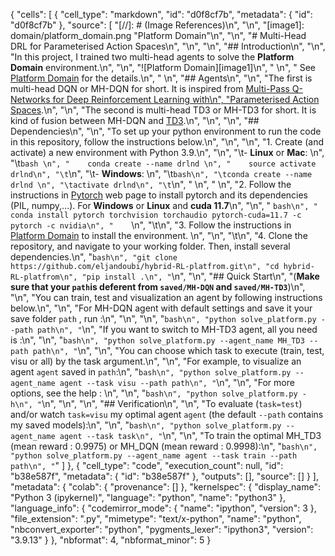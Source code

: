 {
 "cells": [
  {
   "cell_type": "markdown",
   "id": "d0f8cf7b",
   "metadata": {
    "id": "d0f8cf7b"
   },
   "source": [
    "[//]: # (Image References)\n",
    "\n",
    "[image1]: domain/platform_domain.png \"Platform Domain\"\n",
    "\n",
    "# Multi-Head DRL for Parameterised Action Spaces\n",
    "\n",
    "\n",
    "## Introduction\n",
    "\n",
    "In this project, I trained two multi-head agents to solve the **Platform Domain** environment.\n",
    "\n",
    "![Platform Domain][image1]\n",
    " \n",
    " See [Platform Domain](https://github.com/cycraig/gym-platform) for the details.\n",
    " \n",
    "## Agents\n",
    "\n",
    "The first is multi-head DQN or MH-DQN for short. It is inspired from [Multi-Pass Q-Networks for Deep Reinforcement Learning with\n",
    "Parameterised Action Spaces](https://arxiv.org/pdf/1905.04388.pdf).\n",
    "\n",
    "The second is multi-head TD3 or MH-TD3 for short. It is kind of fusion between MH-DQN and [TD3](https://arxiv.org/pdf/1802.09477.pdf).\n",
    "\n",
    "\n",
    "## Dependencies\n",
    "\n",
    "To set up your python environment to run the code in this repository, follow the instructions below.\n",
    "\n",
    "\n",
    "1. Create (and activate) a new environment with Python 3.9.\n",
    "\n",
    "\t- __Linux__ or __Mac__: \n",
    "\t```bash \n",
    "    conda create --name drlnd \n",
    "    source activate drlnd\n",
    "\t```\n",
    "\t- __Windows__: \n",
    "\t```bash\n",
    "\tconda create --name drlnd \n",
    "\tactivate drlnd\n",
    "\t```\n",
    "    \n",
    "    \n",
    "2. Follow the instructions in [Pytorch](https://pytorch.org/) web page to install pytorch and its dependencies (PIL, numpy,...). For __Windows__ or __Linux__ and __cuda 11.7__\n",
    "\n",
    "    ```bash\n",
    "    conda install pytorch torchvision torchaudio pytorch-cuda=11.7 -c pytorch -c nvidia\n",
    "    ```\n",
    "\t\n",
    "3. Follow the instructions in [Platform Domain](https://github.com/cycraig/gym-platform) to install the environment. \n",
    "\n",
    "\t\n",
    "4. Clone the repository, and navigate to your working folder.  Then, install several dependencies.\n",
    "```bash\n",
    "git clone https://github.com/eljandoubi/hybrid-RL-platfrom.git\n",
    "cd hybrid-RL-platfrom\n",
    "pip install .\n",
    "```\n",
    "\n",
    "## Quick Start\n",
    "(__Make sure that your `path`is deferent from `saved/MH-DQN` and `saved/MH-TD3`__)\n",
    "\n",
    "You can train, test and visualization an agent by following instructions below.\n",
    "\n",
    "For MH-DQN agent with default settings and save it your save folder `path` , run :\n",
    "\n",
    "\n",
    "```bash\n",
    "python solve_platform.py --path path\n",
    "```\n",
    "If you want to switch to MH-TD3 agent, all you need is :\n",
    "\n",
    "```bash\n",
    "python solve_platform.py --agent_name MH_TD3 --path path\n",
    "```\n",
    "\n",
    "You can choose which task to execute (train, test, visu or all) by the task argument.\n",
    "\n",
    "For example, to visualize an agent `agent` saved in `path`:\n",
    "```bash\n",
    "python solve_platform.py --agent_name agent --task visu --path path\n",
    "```\n",
    "\n",
    "For more options, see the help :  \n",
    "\n",
    "```bash\n",
    "python solve_platform.py -h\n",
    "```\n",
    "\n",
    "\n",
    "## Verification\n",
    "\n",
    "To evaluate (`task=test`) and/or watch `task=visu` my optimal agent `agent` (the default `--path` contains my saved models):\n",
    "\n",
    "```bash\n",
    "python solve_platform.py --agent_name agent --task task\n",
    "```\n",
    "\n",
    "To train the optimal MH_TD3 (mean reward : 0.9975) or MH_DQN (mean reward : 0.9998):\n",
    "```bash\n",
    "python solve_platform.py --agent_name agent --task train --path path\n",
    "```"
   ]
  },
  {
   "cell_type": "code",
   "execution_count": null,
   "id": "b38e587f",
   "metadata": {
    "id": "b38e587f"
   },
   "outputs": [],
   "source": []
  }
 ],
 "metadata": {
  "colab": {
   "provenance": []
  },
  "kernelspec": {
   "display_name": "Python 3 (ipykernel)",
   "language": "python",
   "name": "python3"
  },
  "language_info": {
   "codemirror_mode": {
    "name": "ipython",
    "version": 3
   },
   "file_extension": ".py",
   "mimetype": "text/x-python",
   "name": "python",
   "nbconvert_exporter": "python",
   "pygments_lexer": "ipython3",
   "version": "3.9.13"
  }
 },
 "nbformat": 4,
 "nbformat_minor": 5
}
